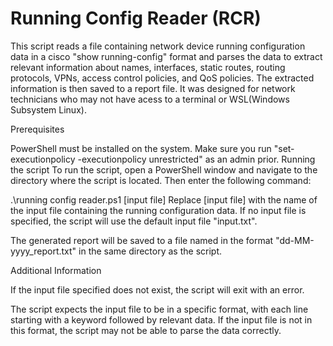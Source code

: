 # Running Config Reader (RCR)

This script reads a file containing network device running configuration data in a cisco "show running-config" format and parses the data to extract relevant information about names, interfaces, static routes, routing protocols, VPNs, access control policies, and QoS policies. The extracted information is then saved to a report file. It was designed for network technicians who may not have acess to a terminal or WSL(Windows Subsystem Linux).

Prerequisites

PowerShell must be installed on the system. Make sure you run "set-executionpolicy -executionpolicy unrestricted" as an admin prior.
Running the script
To run the script, open a PowerShell window and navigate to the directory where the script is located. Then enter the following command:

.\running config reader.ps1 [input file]
Replace [input file] with the name of the input file containing the running configuration data. If no input file is specified, the script will use the default input file "input.txt".

The generated report will be saved to a file named in the format "dd-MM-yyyy_report.txt" in the same directory as the script.

Additional Information

If the input file specified does not exist, the script will exit with an error.

The script expects the input file to be in a specific format, with each line starting with a keyword followed by relevant data. If the input file is not in this format, the script may not be able to parse the data correctly.

